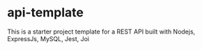 # api-template
This is a starter project template for a REST API built with Nodejs, ExpressJs, MySQL, Jest, Joi
